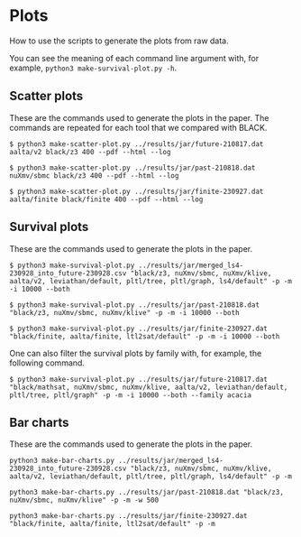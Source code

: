 # Plots

How to use the scripts to generate the plots from raw data.

You can see the meaning of each command line argument with, for example, `python3 make-survival-plot.py -h`.

## Scatter plots

These are the commands used to generate the plots in the paper. The commands are repeated for each tool that we compared with BLACK.

`$ python3 make-scatter-plot.py ../results/jar/future-210817.dat aalta/v2 black/z3 400 --pdf --html --log`

`$ python3 make-scatter-plot.py ../results/jar/past-210818.dat nuXmv/sbmc black/z3 400 --pdf --html --log`

`$ python3 make-scatter-plot.py ../results/jar/finite-230927.dat aalta/finite black/finite 400 --pdf --html --log`

## Survival plots

These are the commands used to generate the plots in the paper.

`$ python3 make-survival-plot.py ../results/jar/merged_ls4-230928_into_future-230928.csv "black/z3, nuXmv/sbmc, nuXmv/klive, aalta/v2, leviathan/default, pltl/tree, pltl/graph, ls4/default" -p -m -i 10000 --both`

`$ python3 make-survival-plot.py ../results/jar/past-210818.dat "black/z3, nuXmv/sbmc, nuXmv/klive" -p -m -i 10000 --both`

`$ python3 make-survival-plot.py ../results/jar/finite-230927.dat "black/finite, aalta/finite, ltl2sat/default" -p -m -i 10000 --both`

One can also filter the survival plots by family with, for example, the following command.

`$ python3 make-survival-plot.py ../results/jar/future-210817.dat "black/mathsat, nuXmv/sbmc, nuXmv/klive, aalta/v2, leviathan/default, pltl/tree, pltl/graph" -p -m -i 10000 --both --family acacia`

## Bar charts

These are the commands used to generate the plots in the paper.

`python3 make-bar-charts.py ../results/jar/merged_ls4-230928_into_future-230928.csv "black/z3, nuXmv/sbmc, nuXmv/klive, aalta/v2, leviathan/default, pltl/tree, pltl/graph, ls4/default" -p -m`

`python3 make-bar-charts.py ../results/jar/past-210818.dat "black/z3, nuXmv/sbmc, nuXmv/klive" -p -m -w 500`

`python3 make-bar-charts.py ../results/jar/finite-230927.dat "black/finite, aalta/finite, ltl2sat/default" -p -m`
